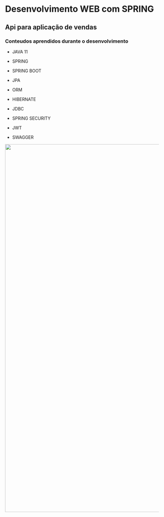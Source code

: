 # Desenvolvimento WEB com SPRING

## Api para aplicação de vendas

### Conteudos aprendidos durante o desenvolvimento

- JAVA 11
- SPRING
- SPRING BOOT

- JPA
- ORM
- HIBERNATE
- JDBC

- SPRING SECURITY
- JWT

- SWAGGER

<p align="center"><img src="../../assets/project.jpeg" width="1200"></p>

